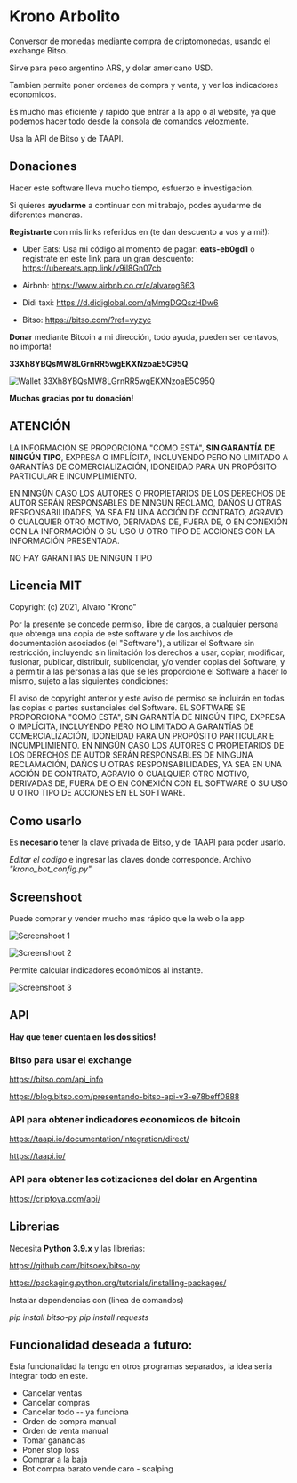 # Krono Arbolito

Conversor de monedas mediante compra de criptomonedas, usando el exchange Bitso.

Sirve para peso argentino ARS, y dolar americano USD.

Tambien permite poner ordenes de compra y venta, y ver los indicadores economicos.

Es mucho mas eficiente y rapido que entrar a la app o al website, ya que podemos hacer todo desde la consola de comandos velozmente.

Usa la API de Bitso y de TAAPI.

## Donaciones

Hacer este software lleva mucho tiempo, esfuerzo e investigación.

Si quieres **ayudarme** a continuar con mi trabajo, podes ayudarme de diferentes maneras.

**Registrarte** con mis links referidos en (te dan descuento a vos y a mi!):

* Uber Eats: Usa mi código al momento de pagar: **eats-eb0gd1** o registrate en este link para un gran descuento: https://ubereats.app.link/v9il8Gn07cb

* Airbnb: https://www.airbnb.co.cr/c/alvarog663

* Didi taxi: https://d.didiglobal.com/qMmgDGQszHDw6

* Bitso: https://bitso.com/?ref=vyzyc

**Donar** mediante Bitcoin a mi dirección, todo ayuda, pueden ser centavos, no importa!

**33Xh8YBQsMW8LGrnRR5wgEKXNzoaE5C95Q**

![Wallet 33Xh8YBQsMW8LGrnRR5wgEKXNzoaE5C95Q](wallet.png)

**Muchas gracias por tu donación!**

## ATENCIÓN

LA INFORMACIÓN SE PROPORCIONA "COMO ESTÁ", **SIN GARANTÍA DE NINGÚN TIPO**, EXPRESA O IMPLÍCITA, INCLUYENDO PERO NO LIMITADO A GARANTÍAS DE COMERCIALIZACIÓN, IDONEIDAD PARA UN PROPÓSITO PARTICULAR E INCUMPLIMIENTO.

EN NINGÚN CASO LOS AUTORES O PROPIETARIOS DE LOS DERECHOS DE AUTOR SERÁN RESPONSABLES DE NINGÚN RECLAMO, DAÑOS U OTRAS RESPONSABILIDADES, YA SEA EN UNA ACCIÓN DE CONTRATO, AGRAVIO O CUALQUIER OTRO MOTIVO, DERIVADAS DE, FUERA DE, O EN CONEXIÓN CON LA INFORMACIÓN O SU USO U OTRO TIPO DE ACCIONES CON LA INFORMACIÓN PRESENTADA.

NO HAY GARANTIAS DE NINGUN TIPO

## Licencia MIT

Copyright (c) 2021, Alvaro "Krono"

Por la presente se concede permiso, libre de cargos, a cualquier persona que obtenga una copia de este software y de los archivos de documentación asociados (el "Software"), a utilizar el Software sin restricción, incluyendo sin limitación los derechos a usar, copiar, modificar, fusionar, publicar, distribuir, sublicenciar, y/o vender copias del Software, y a permitir a las personas a las que se les proporcione el Software a hacer lo mismo, sujeto a las siguientes condiciones:

El aviso de copyright anterior y este aviso de permiso se incluirán en todas las copias o partes sustanciales del Software.
EL SOFTWARE SE PROPORCIONA "COMO ESTA", SIN GARANTÍA DE NINGÚN TIPO, EXPRESA O IMPLÍCITA, INCLUYENDO PERO NO LIMITADO A GARANTÍAS DE COMERCIALIZACIÓN, IDONEIDAD PARA UN PROPÓSITO PARTICULAR E INCUMPLIMIENTO. EN NINGÚN CASO LOS AUTORES O PROPIETARIOS DE LOS DERECHOS DE AUTOR SERÁN RESPONSABLES DE NINGUNA RECLAMACIÓN, DAÑOS U OTRAS RESPONSABILIDADES, YA SEA EN UNA ACCIÓN DE CONTRATO, AGRAVIO O CUALQUIER OTRO MOTIVO, DERIVADAS DE, FUERA DE O EN CONEXIÓN CON EL SOFTWARE O SU USO U OTRO TIPO DE ACCIONES EN EL SOFTWARE.

## Como usarlo

Es **necesario** tener la clave privada de Bitso, y de TAAPI para poder usarlo.

*Editar el codigo* e ingresar las claves donde corresponde. Archivo *"krono_bot_config.py"*

## Screenshoot

Puede comprar y vender mucho mas rápido que la web o la app

![Screenshoot 1](screenshoot_1.jpg)

![Screenshoot 2](screenshoot_2.jpg)

Permite calcular indicadores económicos al instante.

![Screenshoot 3](screenshoot_3.jpg)

## API

**Hay que tener cuenta en los dos sitios!**

### Bitso para usar el exchange

https://bitso.com/api_info

https://blog.bitso.com/presentando-bitso-api-v3-e78beff0888

### API para obtener indicadores economicos de bitcoin

https://taapi.io/documentation/integration/direct/

https://taapi.io/

### API para obtener las cotizaciones del dolar en Argentina

https://criptoya.com/api/

## Librerias

Necesita **Python 3.9.x** y las librerias:

https://github.com/bitsoex/bitso-py

https://packaging.python.org/tutorials/installing-packages/

Instalar dependencias con (linea de comandos)

*pip install bitso-py*
*pip install requests*

## Funcionalidad deseada a futuro:

Esta funcionalidad la tengo en otros programas separados, la idea seria integrar todo en este.

* Cancelar ventas
* Cancelar compras
* Cancelar todo -- ya funciona
* Orden de compra manual
* Orden de venta manual
* Tomar ganancias
* Poner stop loss
* Comprar a la baja
* Bot compra barato vende caro - scalping
